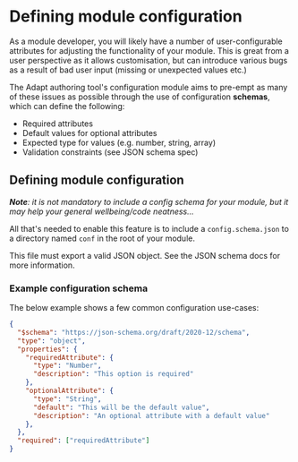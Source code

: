# Defining module configuration

As a module developer, you will likely have a number of user-configurable attributes for adjusting the functionality of your module. This is great from a user perspective as it allows customisation, but can introduce various bugs as a result of bad user input (missing or unexpected values etc.)

The Adapt authoring tool's configuration module aims to pre-empt as many of these issues as possible through the use of configuration **schemas**, which can define the following:
- Required attributes
- Default values for optional attributes
- Expected type for values (e.g. number, string, array)
- Validation constraints (see JSON schema spec)

## Defining module configuration
_**Note**: it is not mandatory to include a config schema for your module, but it may help your general wellbeing/code neatness..._

All that's needed to enable this feature is to include a `config.schema.json` to a directory named `conf` in the root of your module.

This file must export a valid JSON object. See the JSON schema docs for more information.

### Example configuration schema
The below example shows a few common configuration use-cases:

```json
{
  "$schema": "https://json-schema.org/draft/2020-12/schema",
  "type": "object",
  "properties": {
    "requiredAttribute": {
      "type": "Number",
      "description": "This option is required"
    },
    "optionalAttribute": {
      "type": "String",
      "default": "This will be the default value",
      "description": "An optional attribute with a default value"
    },
  },
  "required": ["requiredAttribute"]
}
```
